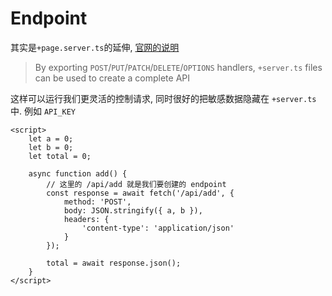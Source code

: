 # Endpoint



其实是`+page.server.ts`的延伸, [官网的说明](https://kit.svelte.dev/docs/routing#server)

> By exporting `POST`/`PUT`/`PATCH`/`DELETE`/`OPTIONS` handlers, `+server.ts` files can be used to create a complete API



这样可以运行我们更灵活的控制请求, 同时很好的把敏感数据隐藏在 `+server.ts`中. 例如 `API_KEY`



```svelte
<script>
    let a = 0;
    let b = 0;
    let total = 0;

    async function add() {
        // 这里的 /api/add 就是我们要创建的 endpoint
        const response = await fetch('/api/add', {
            method: 'POST',
            body: JSON.stringify({ a, b }),
            headers: {
                'content-type': 'application/json'
            }
        });

        total = await response.json();
    }
</script>
```

